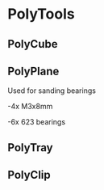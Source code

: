 # PolyTools

## PolyCube

## PolyPlane

Used for sanding bearings


-4x M3x8mm

-6x 623 bearings

## PolyTray

## PolyClip
